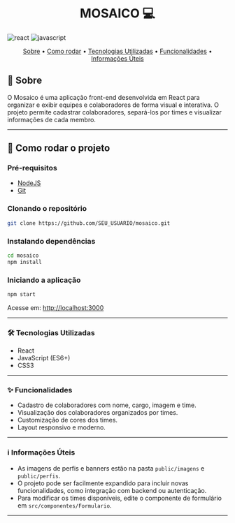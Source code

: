 [JAVASCRIPT__BADGE]: https://img.shields.io/badge/Javascript-000?style=for-the-badge&logo=javascript
[REACT__BADGE]: https://img.shields.io/badge/React-005CFE?style=for-the-badge&logo=react

<h1 align="center" style="font-weight: bold;">MOSAICO 💻</h1>

![react][REACT__BADGE]
![javascript][JAVASCRIPT__BADGE]

<p align="center">
 <a href="#sobre">Sobre</a> • 
 <a href="#inicio">Como rodar</a> • 
 <a href="#tecnologias">Tecnologias Utilizadas</a> •
 <a href="#funcionalidades">Funcionalidades</a> •
  <a href="#infos">Informações Úteis</a>
</p>


<h2 id="sobre">📌 Sobre</h2>

O Mosaico é uma aplicação front-end desenvolvida em React para organizar e exibir equipes e colaboradores de forma visual e interativa. O projeto permite cadastrar colaboradores, separá-los por times e visualizar informações de cada membro.

---

<h2 id="inicio">🚀 Como rodar o projeto</h2>

<h3>Pré-requisitos</h3>

- [NodeJS](https://nodejs.org/)
- [Git](https://git-scm.com/)

<h3>Clonando o repositório</h3>

```bash
git clone https://github.com/SEU_USUARIO/mosaico.git
```

<h3>Instalando dependências</h3>

```bash
cd mosaico
npm install
```

<h3>Iniciando a aplicação</h3>

```bash
npm start
```

Acesse em: [http://localhost:3000](http://localhost:3000)

---

<h3 id="tecnologias">🛠️ Tecnologias Utilizadas </h3> 

- React
- JavaScript (ES6+)
- CSS3

---

<h3 id="funcionalidades"> ✨ Funcionalidades </h3>

- Cadastro de colaboradores com nome, cargo, imagem e time.
- Visualização dos colaboradores organizados por times.
- Customização de cores dos times.
- Layout responsivo e moderno.

---

<h3 id="infos"> ℹ️ Informações Úteis </h3>

- As imagens de perfis e banners estão na pasta `public/imagens` e `public/perfis`.
- O projeto pode ser facilmente expandido para incluir novas funcionalidades, como integração com backend ou autenticação.
- Para modificar os times disponíveis, edite o componente de formulário em `src/componentes/Formulario`.

---
